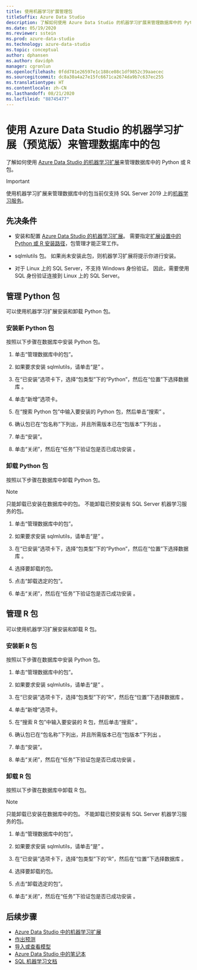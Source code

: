 ```yaml
---
title: 使用机器学习扩展管理包
titleSuffix: Azure Data Studio
description: 了解如何使用 Azure Data Studio 的机器学习扩展来管理数据库中的 Python 或 R 包。
ms.date: 05/19/2020
ms.reviewer: sstein
ms.prod: azure-data-studio
ms.technology: azure-data-studio
ms.topic: conceptual
author: dphansen
ms.author: davidph
manager: cgronlun
ms.openlocfilehash: 0fdd781e26597e1c188ce08c1df9852c39aaecec
ms.sourcegitcommit: dc8a30a4a27e15fc6671ca2674da9b7c637ec255
ms.translationtype: HT
ms.contentlocale: zh-CN
ms.lasthandoff: 08/21/2020
ms.locfileid: "88745477"
---
```

# <a name="manage-packages-in-database-with-machine-learning-extension-preview-for-azure-data-studio"></a>使用 Azure Data Studio 的机器学习扩展（预览版）来管理数据库中的包

了解如何使用 [Azure Data Studio 的机器学习扩展](machine-learning-extension.md)来管理数据库中的 Python 或 R 包。

> [!IMPORTANT]
> 使用机器学习扩展来管理数据库中的包当前仅支持 SQL Server 2019 上的[机器学习服务](../machine-learning/sql-server-machine-learning-services.md)。

## <a name="prerequisites"></a>先决条件

- 安装和配置 [Azure Data Studio 的机器学习扩展](machine-learning-extension.md)。 需要指定[扩展设置中的 Python 或 R 安装路径](machine-learning-extension.md#settings)，包管理才能正常工作。

- sqlmlutils 包。 如果尚未安装此包，则机器学习扩展将提示你进行安装。

- 对于 Linux 上的 SQL Server，不支持 Windows 身份验证。 因此，需要使用 SQL 身份验证连接到 Linux 上的 SQL Server。

## <a name="manage-python-packages"></a>管理 Python 包

可以使用机器学习扩展安装和卸载 Python 包。

### <a name="install-new-python-package"></a>安装新 Python 包

按照以下步骤在数据库中安装 Python 包。

1. 单击“管理数据库中的包”。

1. 如果要求安装 sqlmlutils，请单击“是” 。

1. 在“已安装”选项卡下，选择“包类型”下的“Python”，然后在“位置”下选择数据库   。

1. 单击“新增”选项卡。

1. 在“搜索 Python 包”中输入要安装的 Python 包，然后单击“搜索” 。

1. 确认包已在“包名称”下列出，并且所需版本已在“包版本”下列出 。

1. 单击“安装”。

1. 单击“关闭”，然后在“任务”下验证包是否已成功安装 。

### <a name="uninstall-a-python-package"></a>卸载 Python 包

按照以下步骤在数据库中卸载 Python 包。

> [!NOTE]
> 只能卸载已安装在数据库中的包。 不能卸载已预安装有 SQL Server 机器学习服务的包。

1. 单击“管理数据库中的包”。

1. 如果要求安装 sqlmlutils，请单击“是” 。

1. 在“已安装”选项卡下，选择“包类型”下的“Python”，然后在“位置”下选择数据库   。

1. 选择要卸载的包。

1. 点击“卸载选定的包”。

1. 单击“关闭”，然后在“任务”下验证包是否已成功安装 。

## <a name="manage-r-packages"></a>管理 R 包

可以使用机器学习扩展安装和卸载 R 包。

### <a name="install-new-r-package"></a>安装新 R 包

按照以下步骤在数据库中安装 Python 包。

1. 单击“管理数据库中的包”。

1. 如果要求安装 sqlmlutils，请单击“是” 。

1. 在“已安装”选项卡下，选择“包类型”下的“R”，然后在“位置”下选择数据库   。

1. 单击“新增”选项卡。

1. 在“搜索 R 包”中输入要安装的 R 包，然后单击“搜索” 。

1. 确认包已在“包名称”下列出，并且所需版本已在“包版本”下列出 。

1. 单击“安装”。

1. 单击“关闭”，然后在“任务”下验证包是否已成功安装 。

### <a name="uninstall-an-r-package"></a>卸载 R 包

按照以下步骤在数据库中卸载 R 包。

> [!NOTE]
> 只能卸载已安装在数据库中的包。 不能卸载已预安装有 SQL Server 机器学习服务的包。

1. 单击“管理数据库中的包”。

1. 如果要求安装 sqlmlutils，请单击“是” 。

1. 在“已安装”选项卡下，选择“包类型”下的“R”，然后在“位置”下选择数据库   。

1. 选择要卸载的包。

1. 点击“卸载选定的包”。

1. 单击“关闭”，然后在“任务”下验证包是否已成功安装 。

## <a name="next-steps"></a>后续步骤

- [Azure Data Studio 中的机器学习扩展](machine-learning-extension.md)
- [作出预测](machine-learning-extension-predictions.md)
- [导入或查看模型](machine-learning-extension-import-view-models.md)
- [Azure Data Studio 中的笔记本](notebooks-guidance.md)
- [SQL 机器学习文档](../machine-learning/index.yml)
